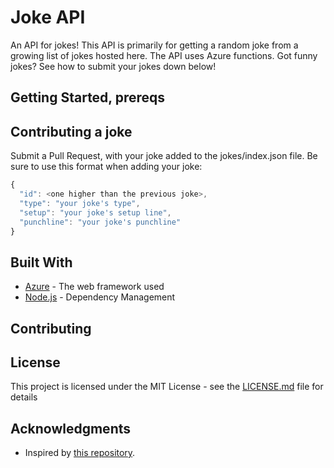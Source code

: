 # Joke API

An API for jokes!  This API is primarily for getting a random joke from a growing list of jokes hosted here.  The API uses Azure functions.  Got funny jokes?  See how to submit your jokes down below!

## Getting Started, prereqs

## Contributing a joke

Submit a Pull Request, with your joke added to the jokes/index.json file. Be sure to use this format when adding your joke:

```javascript
{
  "id": <one higher than the previous joke>,
  "type": "your joke's type",
  "setup": "your joke's setup line",
  "punchline": "your joke's punchline"
}
```

## Built With

* [Azure](http://www.dropwizard.io/1.0.2/docs/) - The web framework used
* [Node.js](https://maven.apache.org/) - Dependency Management

## Contributing


## License

This project is licensed under the MIT License - see the [LICENSE.md](LICENSE.md) file for details

## Acknowledgments

* Inspired by [this repository](https://github.com/15Dkatz/official_joke_api).
